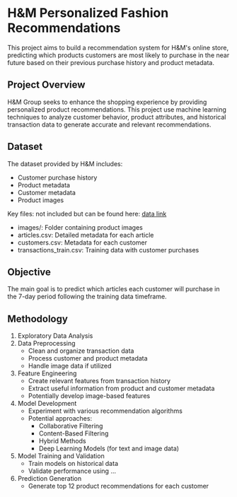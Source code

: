 # H&M Personalized Fashion Recommendations

This project aims to build a recommendation system for H&M's online store, predicting which products customers are most likely to purchase in the near future based on their previous purchase history and product metadata.


## Project Overview
H&M Group seeks to enhance the shopping experience by providing personalized product recommendations. This project use machine learning techniques to analyze customer behavior, product attributes, and historical transaction data to generate accurate and relevant recommendations.

## Dataset
The dataset provided by H&M includes:

- Customer purchase history
- Product metadata
- Customer metadata
- Product images

Key files: not included but can be found here: [data link](https://www.kaggle.com/competitions/h-and-m-personalized-fashion-recommendations/data)

- images/: Folder containing product images
- articles.csv: Detailed metadata for each article
- customers.csv: Metadata for each customer
- transactions_train.csv: Training data with customer purchases

## Objective
The main goal is to predict which articles each customer will purchase in the 7-day period following the training data timeframe.

## Methodology
1. Exploratory Data Analysis
2. Data Preprocessing
	- Clean and organize transaction data
	- Process customer and product metadata
	- Handle image data if utilized
3. Feature Engineering
	- Create relevant features from transaction history
	- Extract useful information from product and customer metadata
	- Potentially develop image-based features
4. Model Development
	- Experiment with various recommendation algorithms
	- Potential approaches:
		- Collaborative Filtering
		- Content-Based Filtering
		- Hybrid Methods
		- Deep Learning Models (for text and image data)
5. Model Training and Validation
	- Train models on historical data
	- Validate performance using ...
6. Prediction Generation
	- Generate top 12 product recommendations for each customer
